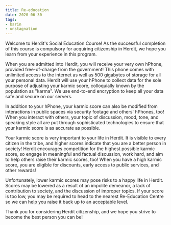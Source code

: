 ```yaml
---
title: Re-education
date: 2020-06-30
tags:
- barin
- unstagnation
---
```

Welcome to Herdit's Social Education Course! As the successful completion of this course is compulsory for acquiring citizenship in Herdit, we hope you learn from your experience in this program.
<!-- more -->

When you are admitted into Herdit, you will receive your very own hPhone, provided free-of-charge from the government! This phone comes with unlimited access to the internet as well as 500 gigabytes of storage for all your personal data. Herdit will use your hPhone to collect data for the sole purpose of adjusting your karmic score, colloquially known by the population as "karma". We use end-to-end encryption to keep all your data safe and secure on our servers.

In addition to your hPhone, your karmic score can also be modified from interactions in public spaces via security footage and others' hPhones, too! When you interact with others, your topic of discussion, mood, tone, and speaking style all are put through sophisticated technologies to ensure that your karmic score is as accurate as possible.

Your karmic score is very important to your life in Herdit. It is visible to every citizen in the tribe, and higher scores indicate that you are a better person in society! Herdit encourages competition for the highest possible karmic score, so engage in meaningful and factual discussion, work hard, and aim to help others raise their karmic scores, too! When you have a high karmic score, you are eligible for discounts, early access to public services, and other rewards!

Unfortunately, lower karmic scores may pose risks to a happy life in Herdit. Scores may be lowered as a result of an impolite demeanor, a lack of contribution to society, and the discussion of improper topics. If your score is too low, you may be required to head to the nearest Re-Education Centre so we can help you raise it back up to an acceptable level.

Thank you for considering Herdit citizenship, and we hope you strive to become the best person you can be!
